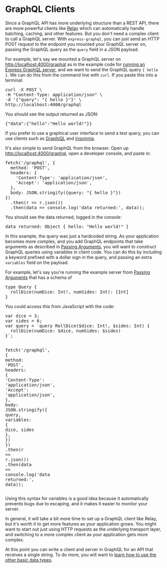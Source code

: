 <h1>GraphQL Clients</h1><div><p>Since a GraphQL API has more underlying structure than a REST API, there are more powerful clients like <a href="https://facebook.github.io/relay/" target="_blank" rel="nofollow noopener noreferrer">Relay</a> which can automatically handle batching, caching, and other features. But you don&apos;t need a complex client to call a GraphQL server. With <code>express-graphql</code>, you can just send an HTTP POST request to the endpoint you mounted your GraphQL server on, passing the GraphQL query as the <code>query</code> field in a JSON payload.</p><p>For example, let&apos;s say we mounted a GraphQL server on <a href="http://localhost:4000/graphql">http://localhost:4000/graphql</a> as in the example code for <a href="/graphql-js/running-an-express-graphql-server/">running an Express GraphQL server</a>, and we want to send the GraphQL query <code>{ hello }</code>. We can do this from the command line with <code>curl</code>. If you paste this into a terminal:</p><pre class="prism language-bash">curl <span class="operator">-</span>X POST \
<span class="operator">-</span>H <span class="string">&quot;Content-Type: application/json&quot;</span> \
<span class="operator">-</span>d <span class="string">&apos;{&quot;query&quot;: &quot;{ hello }&quot;}&apos;</span> \
http<span class="punctuation">:</span><span class="operator">/</span><span class="operator">/</span>localhost<span class="punctuation">:</span><span class="number">4000</span><span class="operator">/</span>graphql</pre><p>You should see the output returned as JSON:</p><pre class="prism language-bash"><span class="punctuation">{</span><span class="string">&quot;data&quot;</span><span class="punctuation">:</span><span class="punctuation">{</span><span class="string">&quot;hello&quot;</span><span class="punctuation">:</span><span class="string">&quot;Hello world!&quot;</span><span class="punctuation">}</span><span class="punctuation">}</span></pre><p>If you prefer to use a graphical user interface to send a test query, you can use clients such as <a href="https://github.com/graphql/graphiql" target="_blank" rel="nofollow noopener noreferrer">GraphiQL</a> and <a href="https://github.com/getinsomnia/insomnia" target="_blank" rel="nofollow noopener noreferrer">Insomnia</a>.</p><p>It&apos;s also simple to send GraphQL from the browser. Open up <a href="http://localhost:4000/graphql">http://localhost:4000/graphql</a>, open a developer console, and paste in:</p><pre class="prism language-javascript"><span class="function">fetch</span><span class="punctuation">(</span><span class="string">&apos;/graphql&apos;</span><span class="punctuation">,</span> <span class="punctuation">{</span>
  method<span class="punctuation">:</span> <span class="string">&apos;POST&apos;</span><span class="punctuation">,</span>
  headers<span class="punctuation">:</span> <span class="punctuation">{</span>
    <span class="string">&apos;Content-Type&apos;</span><span class="punctuation">:</span> <span class="string">&apos;application/json&apos;</span><span class="punctuation">,</span>
    <span class="string">&apos;Accept&apos;</span><span class="punctuation">:</span> <span class="string">&apos;application/json&apos;</span><span class="punctuation">,</span>
  <span class="punctuation">}</span><span class="punctuation">,</span>
  body<span class="punctuation">:</span> JSON<span class="punctuation">.</span><span class="function">stringify</span><span class="punctuation">(</span><span class="punctuation">{</span>query<span class="punctuation">:</span> <span class="string">&quot;{ hello }&quot;</span><span class="punctuation">}</span><span class="punctuation">)</span>
<span class="punctuation">}</span><span class="punctuation">)</span>
  <span class="punctuation">.</span><span class="function">then</span><span class="punctuation">(</span>r <span class="operator">=</span><span class="operator">&gt;</span> r<span class="punctuation">.</span><span class="function">json</span><span class="punctuation">(</span><span class="punctuation">)</span><span class="punctuation">)</span>
  <span class="punctuation">.</span><span class="function">then</span><span class="punctuation">(</span>data <span class="operator">=</span><span class="operator">&gt;</span> console<span class="punctuation">.</span><span class="function">log</span><span class="punctuation">(</span><span class="string">&apos;data returned:&apos;</span><span class="punctuation">,</span> data<span class="punctuation">)</span><span class="punctuation">)</span><span class="punctuation">;</span></pre><p>You should see the data returned, logged in the console:</p><pre class="prism language-undefined">data returned<span class="punctuation">:</span> Object <span class="punctuation">{</span> hello<span class="punctuation">:</span> <span class="string">&quot;Hello world!&quot;</span> <span class="punctuation">}</span></pre><p>In this example, the query was just a hardcoded string. As your application becomes more complex, and you add GraphQL endpoints that take arguments as described in <a href="/graphql-js/passing-arguments/">Passing Arguments</a>, you will want to construct GraphQL queries using variables in client code. You can do this by including a keyword prefixed with a dollar sign in the query, and passing an extra <code>variables</code> field on the payload.</p><p>For example, let&apos;s say you&apos;re running the example server from <a href="/graphql-js/passing-arguments/">Passing Arguments</a> that has a schema of</p><pre class="prism language-javascript">type Query <span class="punctuation">{</span>
  <span class="function">rollDice</span><span class="punctuation">(</span>numDice<span class="punctuation">:</span> Int<span class="operator">!</span><span class="punctuation">,</span> numSides<span class="punctuation">:</span> Int<span class="punctuation">)</span><span class="punctuation">:</span> <span class="punctuation">[</span>Int<span class="punctuation">]</span>
<span class="punctuation">}</span></pre><p>You could access this from JavaScript with the code:</p><pre class="prism language-javascript"><span class="keyword">var</span> dice <span class="operator">=</span> <span class="number">3</span><span class="punctuation">;</span>
<span class="keyword">var</span> sides <span class="operator">=</span> <span class="number">6</span><span class="punctuation">;</span>
<span class="keyword">var</span> query <span class="operator">=</span> <span class="template-string"><span class="string">`query RollDice($dice: Int!, $sides: Int) {
  rollDice(numDice: $dice, numSides: $sides)
}`</span></span><span class="punctuation">;</span>

<span class="function">fetch</span><span class="punctuation">(</span><span class="string">&apos;/graphql&apos;</span><span class="punctuation">,</span> <span class="punctuation">{</span>
method<span class="punctuation">:</span> <span class="string">&apos;POST&apos;</span><span class="punctuation">,</span>
headers<span class="punctuation">:</span> <span class="punctuation">{</span>
<span class="string">&apos;Content-Type&apos;</span><span class="punctuation">:</span> <span class="string">&apos;application/json&apos;</span><span class="punctuation">,</span>
<span class="string">&apos;Accept&apos;</span><span class="punctuation">:</span> <span class="string">&apos;application/json&apos;</span><span class="punctuation">,</span>
<span class="punctuation">}</span><span class="punctuation">,</span>
body<span class="punctuation">:</span> JSON<span class="punctuation">.</span><span class="function">stringify</span><span class="punctuation">(</span><span class="punctuation">{</span>
query<span class="punctuation">,</span>
variables<span class="punctuation">:</span> <span class="punctuation">{</span> dice<span class="punctuation">,</span> sides <span class="punctuation">}</span><span class="punctuation">,</span>
<span class="punctuation">}</span><span class="punctuation">)</span>
<span class="punctuation">}</span><span class="punctuation">)</span>
<span class="punctuation">.</span><span class="function">then</span><span class="punctuation">(</span>r <span class="operator">=</span><span class="operator">&gt;</span> r<span class="punctuation">.</span><span class="function">json</span><span class="punctuation">(</span><span class="punctuation">)</span><span class="punctuation">)</span>
<span class="punctuation">.</span><span class="function">then</span><span class="punctuation">(</span>data <span class="operator">=</span><span class="operator">&gt;</span> console<span class="punctuation">.</span><span class="function">log</span><span class="punctuation">(</span><span class="string">&apos;data returned:&apos;</span><span class="punctuation">,</span> data<span class="punctuation">)</span><span class="punctuation">)</span><span class="punctuation">;</span></pre><p>Using this syntax for variables is a good idea because it automatically prevents bugs due to escaping, and it makes it easier to monitor your server.</p><p>In general, it will take a bit more time to set up a GraphQL client like Relay, but it&apos;s worth it to get more features as your application grows. You might want to start out just using HTTP requests as the underlying transport layer, and switching to a more complex client as your application gets more complex.</p><p>At this point you can write a client and server in GraphQL for an API that receives a single string. To do more, you will want to <a href="/graphql-js/basic-types/">learn how to use the other basic data types</a>.</p></div>
